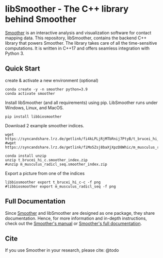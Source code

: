 # libSmoother - The C++ library behind Smoother


[Smoother](https://www.github.com/Siegel-Lab/smoother "Smoother GitHub") is an interactive analysis and visualization software for contact mapping data.
This repository, libSmoother, contains the backend C++ library that powers Smoother.
The library takes care of all the time-sensitive computations.
It is written in C++17 and offers seamless integration with Python 3.

## Quick Start

create & activate a new environment (optional)
```
conda create -y -n smoother python=3.9
conda activate smoother
```

Install libSmoother (and all requirements) using pip. LibSmoother runs under Windows, Linux, and MacOS.
```
pip install libbiosmoother
```

Download 2 example smoother indices.
```
wget https://syncandshare.lrz.de/getlink/fi4kLPLjRjMTbRnij7PtyB/t_brucei_hi_c.smoother_index.zip
#wget https://syncandshare.lrz.de/getlink/fiMo5Zsj8baXjXpzD8Whic/m_musculus_radicl_seq.smoother_index.zip

conda install unzip
unzip t_brucei_hi_c.smoother_index.zip
#unzip m_musculus_radicl_seq.smoother_index.zip
```

Export a picture from one of the indices
```
libbiosmoother export t_brucei_hi_c-c -f png
#libbiosmoother export m_musculus_radicl_seq -f png
```

## Full Documentation

Since [Smoother](https://www.github.com/Siegel-Lab/smoother "Smoother GitHub") and libSmoother are designed as one package, they share documentation.
Hence, for more information and in-depth instructions, check out the [Smoother's manual](https://github.com/Siegel-Lab/BioSmoother/blob/master/Manual.md "Manual") or [Smoother's full documentation](https://biosmoother.readthedocs.io/ "Full Documentation").

## Cite

If you use Smoother in your research, please cite:
@todo